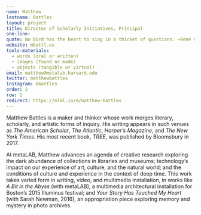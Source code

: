 ```yaml
---
name: Matthew
lastname: Battles
layout: project
title: Director of Scholarly Initiatives, Principal
one-line: 
quote: No bird has the heart to sing in a thicket of questions. —René Char.
website: mbattl.es
tools-materials:
  - words (oral or written)
  - images (found or made)
  - objects (tangible or virtual)
email: matthew@metalab.harvard.edu
twitter: matthewbattles
instagram: mbattles
order: 2
row: 1
redirect: https://mlml.io/m/matthew-battles
---
```

Matthew Battles is a maker and thinker whose work merges literary, scholarly, and artistic forms of inquiry. His writing appears in such venues as *The American Scholar*, *The Atlantic*, *Harper’s Magazine*, and *The New York Times*. His most recent book, *TREE*, was published by Bloomsbury in 2017.
  
At metaLAB, Matthew advances an agenda of creative research exploring the dark abundance of collections in libraries and museums; technology’s impact on our experience of art, culture, and the natural world; and the conditions of culture and experience in the context of deep time. This work takes varied form in writing, video, and multimedia installation, in works like *A Bit in the Abyss* (with metaLAB), a multimedia architectural installation for Boston’s 2015 Illuminus festival; and *Your Story Has Touched My Heart* (with Sarah Newman, 2016), an appropriation piece exploring memory and mystery in photo archives.
